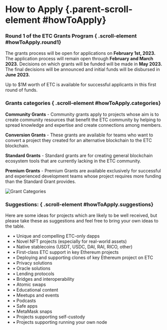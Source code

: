 # How to Apply {.parent-scroll-element #howToApply}

### Round 1 of the ETC Grants Program { .scroll-element #howToApply.round1}

The grants process will be open for applications on **February 1st, 2023.** The application process will remain open through **February and March 2023.** Decisions on which grants will be funded will be made in **May 2023.** The final decisions will be announced and initial funds will be disbursed in **June 2023.**

Up to $1M worth of ETC is available for successful applicants in this first round of funds.

### Grants categories { .scroll-element #howToApply.categories}

**Community Grants** - Community grants apply to projects whose aim is to create community resources that benefit the ETC community by helping to spread knowledge and expertise and create connections among members.

**Conversion Grants** - These grants are available for teams who want to convert a project they created for an alternative blockchain to the ETC blockchain. 

**Standard Grants** - Standard grants are for creating general blockchain ecosystem tools that are currently lacking in the ETC community.  

**Premium Grants** - Premium Grants are available exclusively for successful and experienced development teams whose project requires more funding than the Standard Grant provides.

![Grant Categories](grant-categories.png)

### Suggestions: { .scroll-element #howToApply.suggestions}

Here are some ideas for projects which are likely to be well received, but please take these as suggestions and feel free to bring your own ideas to the table.

- • Unique and compelling ETC-only dapps
- • Novel NFT projects (especially for real-world assets)
- • Native stablecoins (USDT, USDC, DAI, RAI, RICO, other)
- • First-class ETC support in key Ethereum projects
- • Deploying and supporting clones of key Ethereum project on ETC
- • Privacy solutions
- • Oracle solutions
- • Lending protocols
- • Bridges and interoperability
- • Atomic swaps
- • Educational content
- • Meetups and events
- • Podcasts
- • Safe apps
- • MetaMask snaps
- • Projects supporting self-custody
- • Projects supporting running your own node
